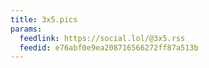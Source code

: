 ```yaml
---
title: 3x5.pics
params:
  feedlink: https://social.lol/@3x5.rss
  feedid: e76abf0e9ea208716566272ff87a513b
---
```

